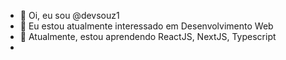 - 👋 Oi, eu sou @devsouz1
- 👀 Eu estou atualmente interessado em Desenvolvimento Web
- 🌱 Atualmente, estou aprendendo ReactJS, NextJS, Typescript
- 
<!---
devsouz1/devsouz1 is a ✨ special ✨ repository because its `README.md` (this file) appears on your GitHub profile.
You can click the Preview link to take a look at your changes.
--->
